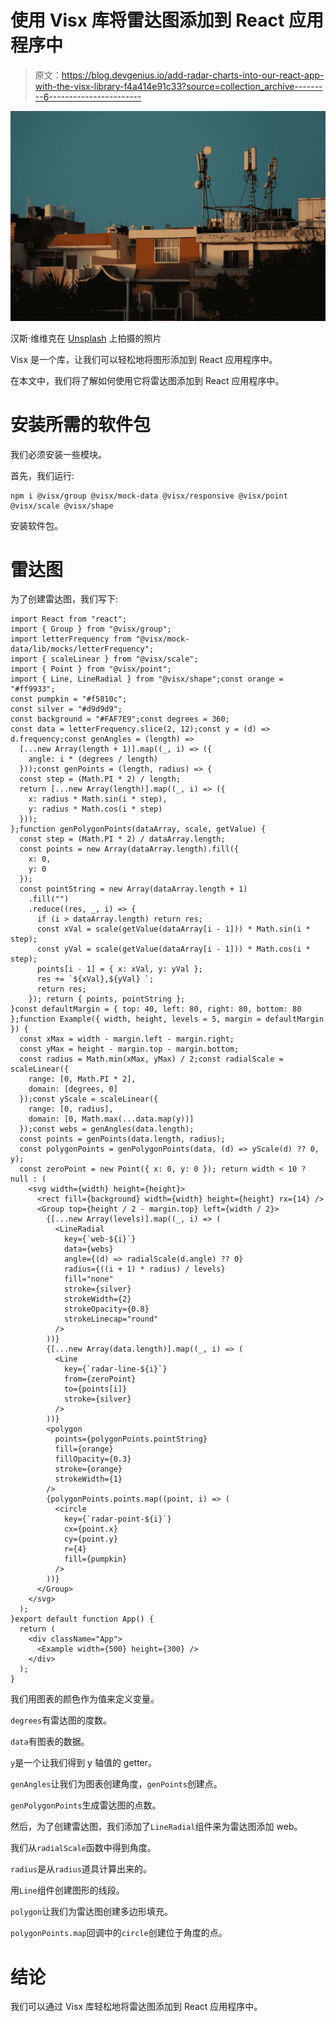 # 使用 Visx 库将雷达图添加到 React 应用程序中

> 原文：<https://blog.devgenius.io/add-radar-charts-into-our-react-app-with-the-visx-library-f4a414e91c33?source=collection_archive---------6----------------------->

![](img/a1581ef51a750b82da693e851de2712e.png)

汉斯·维维克在 [Unsplash](https://unsplash.com?utm_source=medium&utm_medium=referral) 上拍摄的照片

Visx 是一个库，让我们可以轻松地将图形添加到 React 应用程序中。

在本文中，我们将了解如何使用它将雷达图添加到 React 应用程序中。

# 安装所需的软件包

我们必须安装一些模块。

首先，我们运行:

```
npm i @visx/group @visx/mock-data @visx/responsive @visx/point @visx/scale @visx/shape
```

安装软件包。

# 雷达图

为了创建雷达图，我们写下:

```
import React from "react";
import { Group } from "@visx/group";
import letterFrequency from "@visx/mock-data/lib/mocks/letterFrequency";
import { scaleLinear } from "@visx/scale";
import { Point } from "@visx/point";
import { Line, LineRadial } from "@visx/shape";const orange = "#ff9933";
const pumpkin = "#f5810c";
const silver = "#d9d9d9";
const background = "#FAF7E9";const degrees = 360;
const data = letterFrequency.slice(2, 12);const y = (d) => d.frequency;const genAngles = (length) =>
  [...new Array(length + 1)].map((_, i) => ({
    angle: i * (degrees / length)
  }));const genPoints = (length, radius) => {
  const step = (Math.PI * 2) / length;
  return [...new Array(length)].map((_, i) => ({
    x: radius * Math.sin(i * step),
    y: radius * Math.cos(i * step)
  }));
};function genPolygonPoints(dataArray, scale, getValue) {
  const step = (Math.PI * 2) / dataArray.length;
  const points = new Array(dataArray.length).fill({
    x: 0,
    y: 0
  });
  const pointString = new Array(dataArray.length + 1)
    .fill("")
    .reduce((res, _, i) => {
      if (i > dataArray.length) return res;
      const xVal = scale(getValue(dataArray[i - 1])) * Math.sin(i * step);
      const yVal = scale(getValue(dataArray[i - 1])) * Math.cos(i * step);
      points[i - 1] = { x: xVal, y: yVal };
      res += `${xVal},${yVal} `;
      return res;
    }); return { points, pointString };
}const defaultMargin = { top: 40, left: 80, right: 80, bottom: 80 };function Example({ width, height, levels = 5, margin = defaultMargin }) {
  const xMax = width - margin.left - margin.right;
  const yMax = height - margin.top - margin.bottom;
  const radius = Math.min(xMax, yMax) / 2;const radialScale = scaleLinear({
    range: [0, Math.PI * 2],
    domain: [degrees, 0]
  });const yScale = scaleLinear({
    range: [0, radius],
    domain: [0, Math.max(...data.map(y))]
  });const webs = genAngles(data.length);
  const points = genPoints(data.length, radius);
  const polygonPoints = genPolygonPoints(data, (d) => yScale(d) ?? 0, y);
  const zeroPoint = new Point({ x: 0, y: 0 }); return width < 10 ? null : (
    <svg width={width} height={height}>
      <rect fill={background} width={width} height={height} rx={14} />
      <Group top={height / 2 - margin.top} left={width / 2}>
        {[...new Array(levels)].map((_, i) => (
          <LineRadial
            key={`web-${i}`}
            data={webs}
            angle={(d) => radialScale(d.angle) ?? 0}
            radius={((i + 1) * radius) / levels}
            fill="none"
            stroke={silver}
            strokeWidth={2}
            strokeOpacity={0.8}
            strokeLinecap="round"
          />
        ))}
        {[...new Array(data.length)].map((_, i) => (
          <Line
            key={`radar-line-${i}`}
            from={zeroPoint}
            to={points[i]}
            stroke={silver}
          />
        ))}
        <polygon
          points={polygonPoints.pointString}
          fill={orange}
          fillOpacity={0.3}
          stroke={orange}
          strokeWidth={1}
        />
        {polygonPoints.points.map((point, i) => (
          <circle
            key={`radar-point-${i}`}
            cx={point.x}
            cy={point.y}
            r={4}
            fill={pumpkin}
          />
        ))}
      </Group>
    </svg>
  );
}export default function App() {
  return (
    <div className="App">
      <Example width={500} height={300} />
    </div>
  );
}
```

我们用图表的颜色作为值来定义变量。

`degrees`有雷达图的度数。

`data`有图表的数据。

`y`是一个让我们得到 y 轴值的 getter。

`genAngles`让我们为图表创建角度，`genPoints`创建点。

`genPolygonPoints`生成雷达图的点数。

然后，为了创建雷达图，我们添加了`LineRadial`组件来为雷达图添加 web。

我们从`radialScale`函数中得到角度。

`radius`是从`radius`道具计算出来的。

用`Line`组件创建图形的线段。

`polygon`让我们为雷达图创建多边形填充。

`polygonPoints.map`回调中的`circle`创建位于角度的点。

# 结论

我们可以通过 Visx 库轻松地将雷达图添加到 React 应用程序中。